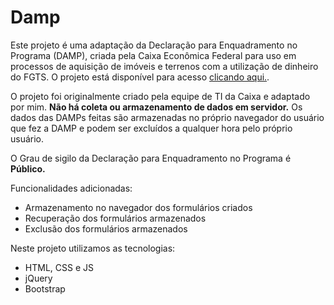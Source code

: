 # Damp 

Este projeto é uma adaptação da Declaração para Enquadramento no Programa (DAMP), criada pela Caixa Econômica Federal para uso em processos de aquisição de imóveis e terrenos com a utilização de dinheiro do FGTS. O projeto está disponível para acesso [clicando aqui.][link-projeto]. 

O projeto foi originalmente criado pela equipe de TI da Caixa e adaptado por mim. **Não há coleta ou armazenamento de dados em servidor.** Os dados das DAMPs feitas são armazenadas no próprio navegador do usuário que fez a DAMP e podem ser excluídos a qualquer hora pelo próprio usuário.

O Grau de sigilo da Declaração para Enquadramento no Programa é **Público.**

Funcionalidades adicionadas:
- Armazenamento no navegador dos formulários criados
- Recuperação dos formulários armazenados
- Exclusão dos formulários armazenados

Neste projeto utilizamos as tecnologias:
- HTML, CSS e JS
- jQuery
- Bootstrap

[link-projeto]: https://gabrieszin.github.io/damp/